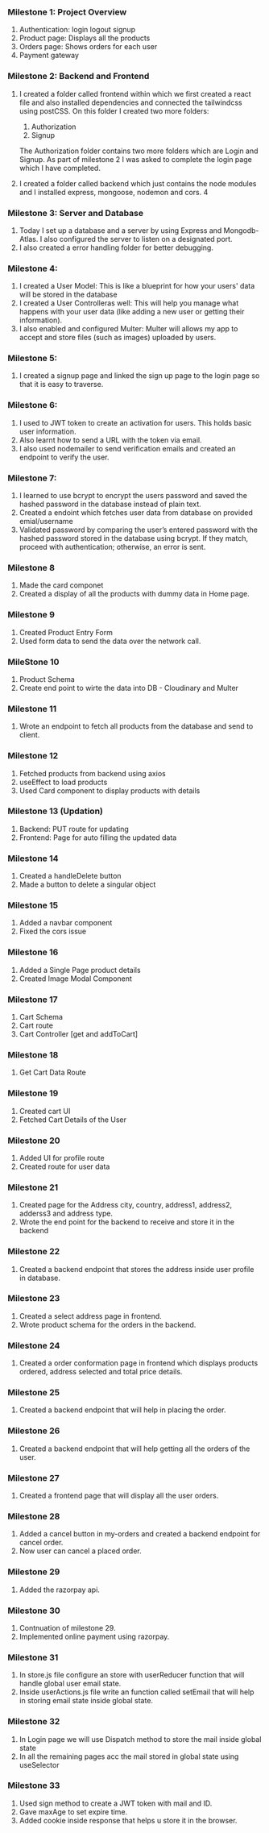 ### Milestone 1: Project Overview

1. Authentication: login logout signup
2. Product page: Displays all the products
3. Orders page: Shows orders for each user
4. Payment gateway


### Milestone 2: Backend and Frontend

1. I created a folder called frontend within which we first created a react file and also installed dependencies and connected the tailwindcss using postCSS. On this folder I created two more folders:
    1. Authorization
    2. Signup

    The Authorization folder contains two more folders which are Login and Signup. As part of milestone 2 I was asked to complete the login page which I have completed.

2. I created a folder called backend which just contains the node modules and I installed express, mongoose, nodemon and cors. 4


### Milestone 3: Server and Database

1. Today I set up a database and a server by using Express and Mongodb-Atlas. I also configured the server to listen on a designated port.
2. I also created a error handling folder for better debugging.


### Milestone 4:

1. I created a User Model: This is like a blueprint for how your users' data will be stored in the database
2. I created a User Controlleras well: This will help you manage what happens with your user data (like adding a new user or getting their information).
3. I also enabled and configured Multer: Multer will allows my app to accept and store files (such as images) uploaded by users.



### Milestone 5:

1. I created a signup page and linked the sign up page to the login page so that it is easy to traverse.



### Milestone 6:

1. I used to JWT token to create an activation for users. This holds basic user information.
2. Also learnt how to send a URL with the token via email.
3. I also used nodemailer to send verification emails and created an endpoint to verify the user.



### Milestone 7:

1. I learned to use bcrypt to encrypt the users password and saved the hashed password in the database instead of plain text.
2. Created a endoint which fetches user data from database on provided emial/username
3. Validated password by comparing the user’s entered password with the hashed password stored in the database using bcrypt. If they match, proceed with authentication; otherwise, an error is sent.



### Milestone 8

1.  Made the card componet
2. Created a display of all the products with dummy data in Home page.



### Milestone 9

1. Created Product Entry Form
2. Used form data to send the data over the network call.



### MileStone 10

1. Product Schema
2. Create end point to wirte the data into DB - Cloudinary and Multer



### Milestone 11

1. Wrote an endpoint to fetch all products from the database and send to client.



### Milestone 12

1. Fetched products from backend using axios
2. useEffect to load products
3. Used Card component to display products with details



### Milestone 13 (Updation)

1. Backend: PUT route for updating
2. Frontend: Page for auto filling the updated data



### Milestone 14

1. Created a handleDelete button
2. Made a button to delete a singular object



### Milestone 15

1. Added a navbar component
2. Fixed the cors issue



### Milestone 16

1. Added a Single Page product details 
2. Created Image Modal Component



### Milestone 17

1. Cart Schema
2. Cart route
3. Cart Controller [get and addToCart]



### Milestone 18

1. Get Cart Data Route



### Milestone 19

1. Created cart UI
2. Fetched Cart Details of the User



### Milestone 20

1. Added UI for profile route
2. Created route for user data



### Milestone 21

1. Created page for the Address city, country, address1, address2, adderss3 and address type.
2. Wrote the end point for the backend to receive and store it in the backend



### Milestone 22

1. Created a backend endpoint that stores the address inside user profile in database.



### Milestone 23

1. Created a select address page in frontend.
2. Wrote product schema for the orders in the backend.



### Milestone 24

1. Created a order conformation page in frontend which displays products ordered, address selected and total price details.



### Milestone 25

1. Created a backend endpoint that will help in placing the order.



### Milestone 26

1. Created a backend endpoint that will help getting all the orders of the user.



### Milestone 27

1. Created a frontend page that will display all the user orders.



### Milestone 28

1. Added a cancel button in my-orders and created a backend endpoint for cancel order.
2. Now user can cancel a placed order.



### Milestone 29

1. Added the razorpay api.



### Milestone 30

1. Contnuation of milestone 29.
2. Implemented online payment using razorpay.



### Milestone 31

1. In store.js file configure an store with userReducer function that will handle global user email state.
2. Inside userActions.js file write an function called setEmail that will help in storing email state inside global state.


### Milestone 32

1. In Login page we will use Dispatch method to store the mail inside global state
2. In all the remaining pages acc the mail stored in global state using useSelector



### Milestone 33

1. Used sign method to create a JWT token with mail and ID.
2. Gave maxAge to set expire time.
3. Added cookie inside response that helps u store it in the browser.

